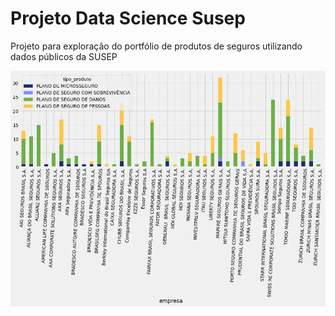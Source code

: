 # Projeto Data Science Susep
Projeto para exploração do portfólio de produtos de seguros utilizando dados públicos da SUSEP

![Portfólio](https://github.com/MichaeldaSilvaSeS/susep_data_science/blob/main/portifolio.png)
